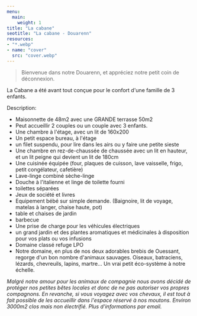 ```yaml
---
menu:
  main:
    weight: 1
title: "La cabane"
seotitle: "La cabane - Douarenn"
resources:
- "*.webp"
- name: "cover"
  src: "cover.webp"
---
```


> Bienvenue dans notre Douarenn, et appréciez notre petit coin de déconnexion.

La Cabane a été avant tout conçue pour le confort d'une famille de 3 enfants. 

Description:
- Maisonnette de 48m2 avec une GRANDE terrasse 50m2
- Peut accueillir 2 couples ou un couple avec 3 enfants.
- Une chambre à l'étage, avec un lit de 160x200
- Un petit espace bureau, à l'étage
- un filet suspendu, pour lire dans les airs ou y faire une petite sieste
- Une chambre en rez-de-chaussée de chaussée avec un lit en hauteur, et un lit peigne qui devient un lit de 180cm
- Une cuisinée équipée (four, plaques de cuisson, lave vaisselle, frigo, petit congélateur, cafetière)
- Lave-linge combiné sèche-linge
- Douche à l'italienne et linge de toilette fourni
- toilettes séparées
- Jeux de société et livres
- Equipement bébé sur simple demande. (Baignoire, lit de voyage, matelas à langer, chaise haute, pot)
- table et chaises de jardin
- barbecue
- Une prise de charge pour les véhicules électriques
- un grand jardin et des plantes aromatiques et médicinales à disposition pour vos plats ou vos infusions 
- Domaine classé refuge LPO
- Notre domaine, en plus de nos deux adorables brebis de Ouessant, regorge d'un bon nombre d'animaux sauvages. Oiseaux, batraciens, lézards, chevreuils, lapins, martre... Un vrai petit éco-système à notre échelle. 

*Malgré notre amour pour les animaux de compagnie nous avons décidé de protéger nos petites bêtes locales et donc de ne pas autoriser vos propres compagnons.*
  *En revanche, si vous voyagez avec vos chevaux, il est tout à fait possible de les accueillir dans l'espace réservé à nos moutons. Environ 3000m2 clos mais non électrifié. Plus d'informations par email.*